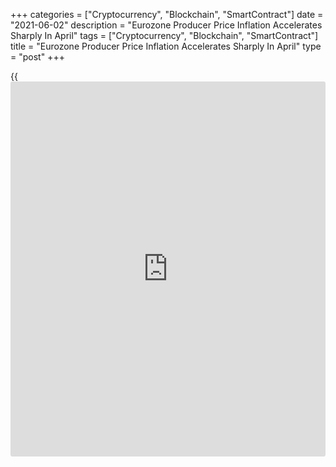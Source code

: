 +++
categories = ["Cryptocurrency", "Blockchain", "SmartContract"]
date = "2021-06-02"
description = "Eurozone Producer Price Inflation Accelerates Sharply In April"
tags = ["Cryptocurrency", "Blockchain", "SmartContract"]
title = "Eurozone Producer Price Inflation Accelerates Sharply In April"
type = "post"
+++

{{<iframe id="large-banner" src="https://www.bounty.group/#slide=6.0" width="100%" height="600" scrolling="no" style="border: 0px solid rgb(216, 221, 230); border-radius: 3px;">}}

Eurozone producer price inflation accelerated sharply in April driven by
higher energy prices, data from Eurostat showed on Wednesday.

Producer price inflation rose to 7.6 percent in April from 4.3 percent
in March. This was also bigger than economists' forecast of 7.3 percent.

Excluding energy, producer prices rose 3.5 percent on year, following a
2.3 percent increase in March. Energy prices surged 20.4 percent.

Among other components, intermediate goods prices grew 6.9 percent and
that of capital goods rose 1.3 percent. Durable and non-durable consumer
goods prices gained 1.7 percent and 1.1 percent, respectively.

Month-on-month, producer prices grew 1 percent in April versus 1.1
percent increase a month ago. Economists had forecast a monthly growth
of 0.9 percent.

Data released this week showed that consumer price inflation in the
currency bloc climbed to 2.0 percent in May from 1.6 percent in April.
The European Central Bank targets inflation "below, but close to" 2
percent.

For comments and feedback [contact](https://www.playgroundfx.com/contact/): editorial@rtt[news](https://www.letsplayfx.com/blog/forex-news-website/).com

[Economic News][1]

 **What parts of the world are seeing the best (and worst) economic
performances lately? Click[here][2] to check out our [Econ Scorecard][2]
and find out! See up-to-the-moment [ranking](https://www.playgroundfx.com/blog/crypto-exchange-ranking/)s for the best and worst
performers in [GDP][3], [unemployment rate][4], [inflation][5] and much
more.**

   1. www.rtt[news](https://www.letsplayfx.com/blog/forex-news-website/).com/Content/EconomicNews.aspx
   2. www.rtt[news](https://www.letsplayfx.com/blog/forex-news-website/).com/economic-scorecard/world-rank/PPI/highest-performance.aspx
   3. www.rtt[news](https://www.letsplayfx.com/blog/forex-news-website/).com/economic-scorecard/world-rank/GDP/highest-performance.aspx
   4. www.rtt[news](https://www.letsplayfx.com/blog/forex-news-website/).com/economic-scorecard/world-rank/unemployment-rate/lowest-performance.aspx
   5. www.rtt[news](https://www.letsplayfx.com/blog/forex-news-website/).com/economic-scorecard/world-rank/CPI/highest-performance.aspx